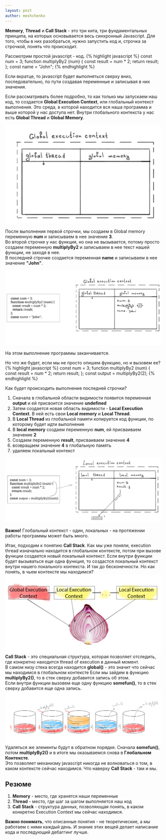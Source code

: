```yaml
---
layout: post
author: meshchenko
---
```

**Memory**, **Thread** и **Call Stack** - это три кита, три фундаментальных принципа, на которых основывается весь синхронный Javascript. Для того, чтобы в них разобраться, нужно запустить код и, строчка за строчкой, понять что происходит.

Рассмотрим простой javascript - код.
{% highlight javascript %}
	const num = 3;
	function multiplyBy2 (num) {
		const result = num * 2;
		return result;
	};
	const name = "John";
{% endhighlight %}

Если вкратце, то javascript будет выполняться сверху вниз, последовательно, по пути создавая переменные и записывая в них значения.

Если рассматривать более подробно, то как только мы запускаем наш код, то создается **Global Execution Context**, или глобальный контекст выполнения. Это среда, в которой находится вся наша программа и выше которой у нас доступа нет.
Внутри глобального контекста у нас есть **Global Thread** и **Global Memory**.

![Global execution context](/assets/img/2019-06-13-под-капотом-js-(Memory,-Thread,-Call-Stack)/1.jpg)

После выполнения первой строчки, мы создаем в Global memory переменную **num** и записываем в нее значение **3**.  
Во второй строчке у нас функция, но она не вызывается, потому просто создаем переменную **multiplyBy2** и записываем в нее текст нашей функции, не заходя в нее.  
В последней строчке создается переменная **name** и записываем в нее значение **"John"**.

![Global execution context](/assets/img/2019-06-13-под-капотом-js-(Memory,-Thread,-Call-Stack)/2.jpg)

На этом выполнение программы заканчивается.

Но что же будет, если мы не просто опишем функцию, но и вызовем ее?
{% highlight javascript %}
	const num = 3;
	function multiplyBy2 (num) {
		const result = num * 2;
		return result;
	};
	const output = multiplyBy2(2);
{% endhighlight %}

Как будет происходить выполнение последней строчки?  
1) Сначала в глобальной области видимости появится переменная **output** и ей присвоится значение **undefined**  
2) Затем создается новая область видимости - **Local Execution Context**. В ней есть свои **Local memory** и **Local Thread**.  
3) В **Local Thread** из глобальной памяти копируется код функции, по которому будет идти выполнение  
4) В **local memory** создаем переменную **num**, ей присваиваем значение **2**  
5) Создаем переменную **result**, присваиваем значение **4**  
6) возвращаем значение **4** в глобальную память  
7) удаляем локальный контекст  

![Global execution context](/assets/img/2019-06-13-под-капотом-js-(Memory,-Thread,-Call-Stack)/3.jpg)

**Важно!** Глобальный контекст - один, локальных - на протяжении работы программы может быть много.

Итак, подходим к понятию **Call Stack**.
Как мы уже поняли, execution thread изначально находится в глобальном контексте, потом при вызове функции создается новый локальный контекст.  Если внутри функции будет вызываться еще одна функция, то создастся локальный контекст внутри нашего локального контекста. И так до бесконечности.
Но как понять, в чьем контексте мы находимся?  
![Global execution context](/assets/img/2019-06-13-под-капотом-js-(Memory,-Thread,-Call-Stack)/4.jpg)
**Call Stack** - это специальная структура, которая позволяет отследить, где конкретно находится thread of execution в данный момент.  
В самом низу стека всегда находится **global()** - это значит что сейчас мы находимся в глобальном контексте
Если мы зайдем в функцию **multiplyBy2()**, то в стек сверху добавится запись об этом.  
Если внутри функции вызовем еще одну функцию **somefun()**, то в стек сверху добавится еще одна запись. 
![Global execution context](/assets/img/2019-06-13-под-капотом-js-(Memory,-Thread,-Call-Stack)/5.jpg)
Удаляться же элементы будут в обратном порядке. Сначала **somefun()**, потом **multiplyBy2()** и в итоге мы оказываемся снова в **Глобальном Контексте**.  
Это позволяет механизму javascript никогда не волноваться о том, в каком контексте сейчас находимся. Что наверху **Call Stack** - там и мы.

## Резюме
1) **Memory** - место, где хранятся наши переменные  
2) **Thread** - место, где шаг за шагом выполняется наш код  
3) **Call Stack** - структура данных, позволяющая понять, в каком конкретно Execution Context мы сейчас находимся.  

**Важно понимать**, что описанные понятия - не теоретические, а мы работаем с ними каждый день. И знание этих вещей делает написание кода и последующий дебаггинг лучше.